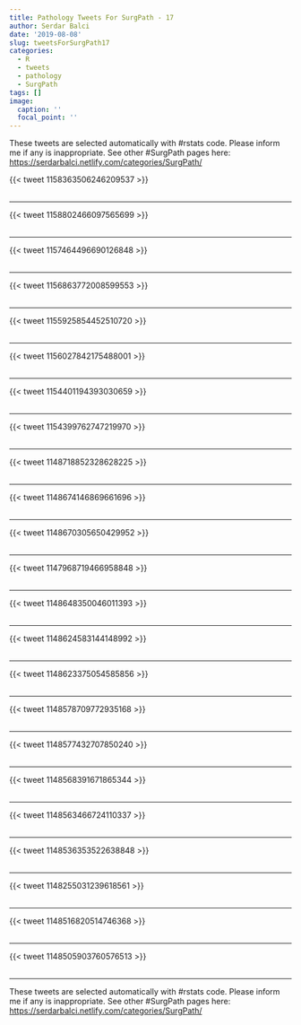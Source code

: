 ```yaml
---
title: Pathology Tweets For SurgPath - 17
author: Serdar Balci
date: '2019-08-08'
slug: tweetsForSurgPath17
categories:
  - R
  - tweets
  - pathology
  - SurgPath
tags: []
image:
  caption: ''
  focal_point: ''
---
```



These tweets are selected automatically with #rstats code. Please inform me if any is inappropriate.
See other #SurgPath pages here: https://serdarbalci.netlify.com/categories/SurgPath/

{{< tweet 1158363506246209537 >}}
<br>
<br>
<hr>
{{< tweet 1158802466097565699 >}}
<br>
<br>
<hr>
{{< tweet 1157464496690126848 >}}
<br>
<br>
<hr>
{{< tweet 1156863772008599553 >}}
<br>
<br>
<hr>
{{< tweet 1155925854452510720 >}}
<br>
<br>
<hr>
{{< tweet 1156027842175488001 >}}
<br>
<br>
<hr>
{{< tweet 1154401194393030659 >}}
<br>
<br>
<hr>
{{< tweet 1154399762747219970 >}}
<br>
<br>
<hr>
{{< tweet 1148718852328628225 >}}
<br>
<br>
<hr>
{{< tweet 1148674146869661696 >}}
<br>
<br>
<hr>
{{< tweet 1148670305650429952 >}}
<br>
<br>
<hr>
{{< tweet 1147968719466958848 >}}
<br>
<br>
<hr>
{{< tweet 1148648350046011393 >}}
<br>
<br>
<hr>
{{< tweet 1148624583144148992 >}}
<br>
<br>
<hr>
{{< tweet 1148623375054585856 >}}
<br>
<br>
<hr>
{{< tweet 1148578709772935168 >}}
<br>
<br>
<hr>
{{< tweet 1148577432707850240 >}}
<br>
<br>
<hr>
{{< tweet 1148568391671865344 >}}
<br>
<br>
<hr>
{{< tweet 1148563466724110337 >}}
<br>
<br>
<hr>
{{< tweet 1148536353522638848 >}}
<br>
<br>
<hr>
{{< tweet 1148255031239618561 >}}
<br>
<br>
<hr>
{{< tweet 1148516820514746368 >}}
<br>
<br>
<hr>
{{< tweet 1148505903760576513 >}}
<br>
<br>
<hr>


These tweets are selected automatically with #rstats code. Please inform me if any is inappropriate.
See other #SurgPath pages here: https://serdarbalci.netlify.com/categories/SurgPath/
